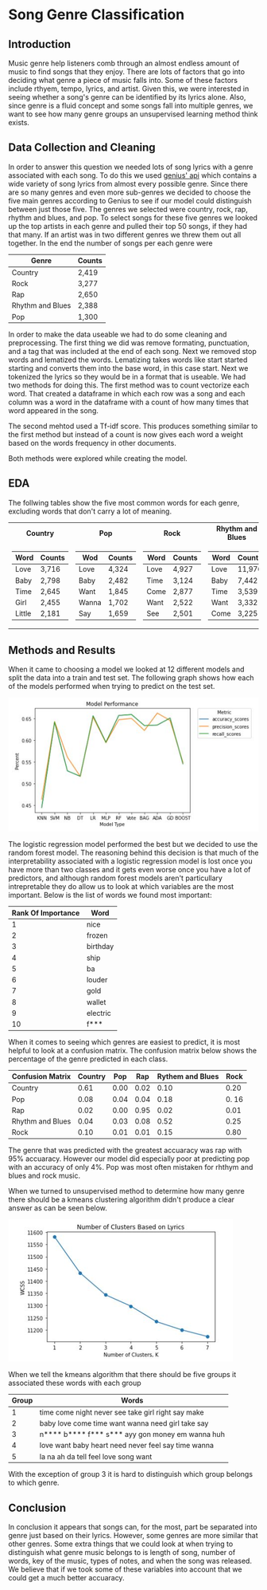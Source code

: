 # Song Genre Classification

## Introduction

Music genre help listeners comb through an almost endless amount of music to find songs that they enjoy. There are lots of factors that go into deciding what genre a piece of music falls into. Some of these factors include rthyem, tempo, lyrics, and artist. Given this, we were interested in seeing whether a song's genre can be identified by its lyrics alone. Also, since genre is a fluid concept and some songs fall into multiple genres, we want to see how many genre groups an unsupervised learning method think exists.

## Data Collection and Cleaning

In order to answer this question we needed lots of song lyrics with a genre associated with each song. To do this we used [genius' api](https://docs.genius.com/) which contains a wide variety of song lyrics from almost every possible genre. Since there are so many genres and even more sub-genres we decided to choose the five main genres according to Genius to see if our model could distinguish between just those five. The genres we selected were country, rock, rap, rhythm and blues, and pop. To select songs for these five genres we looked up the top artists in each genre and pulled their top 50 songs, if they had that many. If an artist was in two different genres we threw them out all together. In the end the number of songs per each genre were


| Genre  | Counts |
| ------------- | ------------- |
| Country  | 2,419  |
| Rock  | 3,277  |
| Rap  | 2,650  |
| Rhythm and Blues  | 2,388  |
| Pop  | 1,300  |


In order to make the data useable we had to do some cleaning and preprocessing. The first thing we did was remove formating, punctuation, and a tag that was included at the end of each song. Next we removed stop words and lematized the words. Lematizing takes words like start started starting and converts them into the base word, in this case start. Next we tokenized the lyrics so they would be in a format that is useable. We had two methods for doing this. The first method was to count vectorize each word. That created a dataframe in which each row was a song and each column was a word in the dataframe with a count of how many times that word appeared in the song.

The second mehtod used a Tf-idf score. This produces something similar to the first method but instead of a count is now gives each word a weight based on the words frequency in other documents.

Both methods were explored while creating the model. 


## EDA

The follwing tables show the five most common words for each genre, excluding words that don't carry a lot of meaning.

<table>
<tr><th>Country </th><th>Pop</th><th>Rock</th><th>Rhythm and Blues</th><th>Rap</th></tr>
<tr><td>

| Word  | Counts |
| ------------- | ------------- |
| Love  | 3,716  |
| Baby  | 2,798  |
| Time  | 2,645  |
| Girl  | 2,455  |
| Little  | 2,181  |
  
</td><td>  

| Wod  | Counts |
| ------------- | ------------- |
| Love  | 4,324  |
| Baby  | 2,482  |
| Want  | 1,845  |
| Wanna  | 1,702  |
| Say  | 1,659  |
  
</td><td> 

| Word  | Counts |
| ------------- | ------------- |
| Love  | 4,927  |
| Time  | 3,124  |
| Come  | 2,877  |
| Want  | 2,522  |
| See  | 2,501  |

</td><td>

| Word  | Counts |
| ------------- | ------------- |
| Love  | 11,976  |
| Baby  | 7,442  |
| Time  | 3,539  |
| Want  | 3,332  |
| Come  | 3,225  |

</td><td>

| Word  | Counts |
| ------------- | ------------- |
| N****  | 17,797  |
| B****  | 11,546  |
| F***  | 7,819  |
| S***  | 7,487  |
| Love  | 4,592  |

</td></tr> </table> 

## Methods and Results

When it came to choosing a model we looked at 12 different models and split the data into a train and test set. The following graph shows how each of the models performed when trying to predict on the test set.

![ModelPerformance](Model-Performance-Graph.JPG)

The logistic regression model performed the best but we decided to use the random forest model. The reasoning behind this decision is that much of the interpretability associated with a logistic regression model is lost once you have more than two classes and it gets even worse once you have a lot of predictors, and although random forest models aren't particullary intrepretable they do allow us to look at which variables are the most important. Below is the list of words we found most important:

| Rank Of Importance  | Word |
| ------------- | ------------- |
| 1  | nice |
| 2  | frozen  |
| 3  | birthday  |
| 4  | ship  |
| 5  | ba  |
| 6  | louder  |
| 7  | gold  |
| 8  | wallet  |
| 9  | electric  |
| 10  | f***  |

When it comes to seeing which genres are easiest to predict, it is most helpful to look at a confusion matrix. The confusion matrix below shows the percentage of the genre predicted in each class.

| Confusion Matrix  | Country | Pop | Rap | Rythem and Blues | Rock |
| ------------- | ------------- | ------------- | ------------- | ------------- | ------------- |
| Country  | 0.61 | 0.00 | 0.02 | 0.10 | 0.20 | 
| Pop | 0.08  | 0.04 | 0.04 | 0.18 | 0. 16 |
| Rap  | 0.02  | 0.00 | 0.95 | 0.02 | 0.01 |
| Rhythm and Blues  | 0.04  | 0.03 | 0.08 | 0.52 | 0.25 |
| Rock  | 0.10  | 0.01 | 0.01 | 0.15 | 0.80 |

The genre that was predicted with the greatest accuaracy was rap with 95% accuaracy. However our model did especially poor at predicting pop with an accuracy of only 4%. Pop was most often mistaken for rhthym and blues and rock music.

When we turned to unsupervised method to determine how many genre there should be a kmeans clustering algorithm didn't produce a clear answer as can be seen below.

![Clustering](Num-Of-Clusters.JPG)

When we tell the kmeans algorithm that there should be five groups it associated these words with each group

| Group  | Words |
| ------------- | ------------- |
| 1  | time come night never see take girl right say make |
| 2  | baby love come time want wanna need girl take say  |
| 3  | n**** b**** f*** s*** ayy gon money em wanna huh  |
| 4  | love want baby heart need never feel say time wanna  |
| 5  | la na ah da tell feel love song want  |

With the exception of group 3 it is hard to distinguish which group belongs to which genre.

## Conclusion

In conclusion it appears that songs can, for the most, part be separated into genre just based on their lyrics. However, some genres are more similar that other genres. Some extra things that we could look at when trying to distinguish what genre music belongs to is length of song, number of words, key of the music, types of notes, and when the song was released. We believe that if we took some of these variables into account that we could get a much better accuaracy. 
